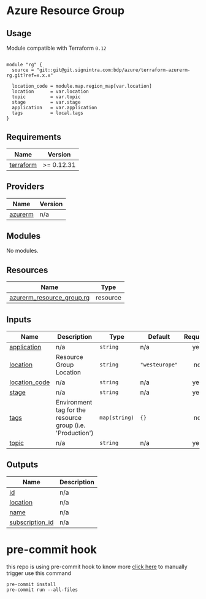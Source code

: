 # Azure Resource Group

## Usage
Module compatible with Terraform `0.12`
```hcl

module "rg" {
  source = "git::git@git.signintra.com:bdp/azure/terraform-azurerm-rg.git?ref=x.x.x"

  location_code = module.map.region_map[var.location]
  location      = var.location
  topic         = var.topic
  stage         = var.stage
  application   = var.application
  tags          = local.tags
}

```


<!-- BEGINNING OF PRE-COMMIT-TERRAFORM DOCS HOOK -->
## Requirements

| Name | Version |
|------|---------|
| <a name="requirement_terraform"></a> [terraform](#requirement\_terraform) | >= 0.12.31 |

## Providers

| Name | Version |
|------|---------|
| <a name="provider_azurerm"></a> [azurerm](#provider\_azurerm) | n/a |

## Modules

No modules.

## Resources

| Name | Type |
|------|------|
| [azurerm_resource_group.rg](https://registry.terraform.io/providers/hashicorp/azurerm/latest/docs/resources/resource_group) | resource |

## Inputs

| Name | Description | Type | Default | Required |
|------|-------------|------|---------|:--------:|
| <a name="input_application"></a> [application](#input\_application) | n/a | `string` | n/a | yes |
| <a name="input_location"></a> [location](#input\_location) | Resource Group Location | `string` | `"westeurope"` | no |
| <a name="input_location_code"></a> [location\_code](#input\_location\_code) | n/a | `string` | n/a | yes |
| <a name="input_stage"></a> [stage](#input\_stage) | n/a | `string` | n/a | yes |
| <a name="input_tags"></a> [tags](#input\_tags) | Environment tag for the resource group (i.e. 'Production') | `map(string)` | `{}` | no |
| <a name="input_topic"></a> [topic](#input\_topic) | n/a | `string` | n/a | yes |

## Outputs

| Name | Description |
|------|-------------|
| <a name="output_id"></a> [id](#output\_id) | n/a |
| <a name="output_location"></a> [location](#output\_location) | n/a |
| <a name="output_name"></a> [name](#output\_name) | n/a |
| <a name="output_subscription_id"></a> [subscription\_id](#output\_subscription\_id) | n/a |
<!-- END OF PRE-COMMIT-TERRAFORM DOCS HOOK -->


# pre-commit hook

this repo is using pre-commit hook to know more [click here](https://github.com/antonbabenko/pre-commit-terraform)
to manually trigger use this command

```
pre-commit install
pre-commit run --all-files
```
